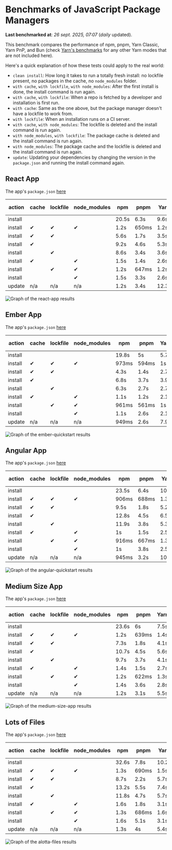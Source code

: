 # Benchmarks of JavaScript Package Managers

**Last benchmarked at**: _26 sept. 2025, 07:07_ (_daily_ updated).

This benchmark compares the performance of npm, pnpm, Yarn Classic, Yarn PnP, and Bun (check [Yarn's benchmarks](https://yarnpkg.com/benchmarks) for any other Yarn modes that are not included here).

Here's a quick explanation of how these tests could apply to the real world:

- `clean install`: How long it takes to run a totally fresh install: no lockfile present, no packages in the cache, no `node_modules` folder.
- `with cache`, `with lockfile`, `with node_modules`: After the first install is done, the install command is run again.
- `with cache`, `with lockfile`: When a repo is fetched by a developer and installation is first run.
- `with cache`: Same as the one above, but the package manager doesn't have a lockfile to work from.
- `with lockfile`: When an installation runs on a CI server.
- `with cache`, `with node_modules`: The lockfile is deleted and the install command is run again.
- `with node_modules`, `with lockfile`: The package cache is deleted and the install command is run again.
- `with node_modules`: The package cache and the lockfile is deleted and the install command is run again.
- `update`: Updating your dependencies by changing the version in the `package.json` and running the install command again.

## React App

The app's `package.json` [here](./fixtures/react-app/package.json)

| action  | cache | lockfile | node_modules| npm | pnpm | Yarn | Yarn PnP | Bun |
| ---     | ---   | ---      | ---         | --- | ---  | ---  | ---      | --- |
| install |       |          |             | 20.5s | 6.3s | 9.6s | 2.7s | 1.3s |
| install | ✔     | ✔        | ✔           | 1.2s | 650ms | 1.2s | n/a | 34ms |
| install | ✔     | ✔        |             | 5.6s | 1.7s | 3.5s | 993ms | 432ms |
| install | ✔     |          |             | 9.2s | 4.6s | 5.3s | 2.3s | 416ms |
| install |       | ✔        |             | 8.6s | 3.4s | 3.6s | 991ms | 413ms |
| install | ✔     |          | ✔           | 1.5s | 1.4s | 2.6s | n/a | 33ms |
| install |       | ✔        | ✔           | 1.2s | 647ms | 1.2s | n/a | 30ms |
| install |       |          | ✔           | 1.5s | 3.3s | 2.6s | n/a | 30ms |
| update  | n/a | n/a | n/a | 1.2s | 3.4s | 12.3s | 3.2s | 34ms |

<img alt="Graph of the react-app results" src="results/img/react-app.svg" />

## Ember App

The app's `package.json` [here](./fixtures/ember-quickstart/package.json)

| action  | cache | lockfile | node_modules| npm | pnpm | Yarn | Yarn PnP | Bun |
| ---     | ---   | ---      | ---         | --- | ---  | ---  | ---      | --- |
| install |       |          |             | 19.8s | 5s | 5.7s | 2.3s | 978ms |
| install | ✔     | ✔        | ✔           | 973ms | 594ms | 1s | n/a | 26ms |
| install | ✔     | ✔        |             | 4.3s | 1.4s | 2.7s | 869ms | 344ms |
| install | ✔     |          |             | 6.8s | 3.7s | 3.9s | 2s | 340ms |
| install |       | ✔        |             | 6.3s | 2.7s | 2.7s | 867ms | 332ms |
| install | ✔     |          | ✔           | 1.1s | 1.2s | 2.1s | n/a | 26ms |
| install |       | ✔        | ✔           | 961ms | 561ms | 1s | n/a | 24ms |
| install |       |          | ✔           | 1.1s | 2.6s | 2.1s | n/a | 23ms |
| update  | n/a | n/a | n/a | 949ms | 2.6s | 7.9s | 2.8s | 26ms |

<img alt="Graph of the ember-quickstart results" src="results/img/ember-quickstart.svg" />

## Angular App

The app's `package.json` [here](./fixtures/angular-quickstart/package.json)

| action  | cache | lockfile | node_modules| npm | pnpm | Yarn | Yarn PnP | Bun |
| ---     | ---   | ---      | ---         | --- | ---  | ---  | ---      | --- |
| install |       |          |             | 23.5s | 6.4s | 10.9s | 2.9s | 1.6s |
| install | ✔     | ✔        | ✔           | 906ms | 688ms | 1.3s | n/a | 28ms |
| install | ✔     | ✔        |             | 9.5s | 1.8s | 5.2s | 1.2s | 832ms |
| install | ✔     |          |             | 12.8s | 4.5s | 6.5s | 2.3s | 801ms |
| install |       | ✔        |             | 11.9s | 3.8s | 5.3s | 1.2s | 816ms |
| install | ✔     |          | ✔           | 1s | 1.5s | 2.5s | n/a | 27ms |
| install |       | ✔        | ✔           | 916ms | 667ms | 1.3s | n/a | 25ms |
| install |       |          | ✔           | 1s | 3.8s | 2.5s | n/a | 25ms |
| update  | n/a | n/a | n/a | 945ms | 3.2s | 10.3s | 2.8s | 33ms |

<img alt="Graph of the angular-quickstart results" src="results/img/angular-quickstart.svg" />

## Medium Size App

The app's `package.json` [here](./fixtures/medium-size-app/package.json)

| action  | cache | lockfile | node_modules| npm | pnpm | Yarn | Yarn PnP | Bun |
| ---     | ---   | ---      | ---         | --- | ---  | ---  | ---      | --- |
| install |       |          |             | 23.6s | 6s | 7.5s | 3.1s | 1.3s |
| install | ✔     | ✔        | ✔           | 1.2s | 639ms | 1.4s | n/a | 30ms |
| install | ✔     | ✔        |             | 7.3s | 1.8s | 4.1s | 1.2s | 468ms |
| install | ✔     |          |             | 10.7s | 4.5s | 5.6s | 2.6s | 466ms |
| install |       | ✔        |             | 9.7s | 3.7s | 4.1s | 1.1s | 451ms |
| install | ✔     |          | ✔           | 1.4s | 1.5s | 2.7s | n/a | 30ms |
| install |       | ✔        | ✔           | 1.2s | 622ms | 1.3s | n/a | 27ms |
| install |       |          | ✔           | 1.4s | 3.6s | 2.8s | n/a | 27ms |
| update  | n/a | n/a | n/a | 1.2s | 3.1s | 5.5s | 2.4s | 38ms |

<img alt="Graph of the medium-size-app results" src="results/img/medium-size-app.svg" />

## Lots of Files

The app's `package.json` [here](./fixtures/alotta-files/package.json)

| action  | cache | lockfile | node_modules| npm | pnpm | Yarn | Yarn PnP | Bun |
| ---     | ---   | ---      | ---         | --- | ---  | ---  | ---      | --- |
| install |       |          |             | 32.6s | 7.8s | 10.2s | 3.4s | 1.6s |
| install | ✔     | ✔        | ✔           | 1.3s | 690ms | 1.5s | n/a | 39ms |
| install | ✔     | ✔        |             | 8.7s | 2.2s | 5.7s | 1.3s | 699ms |
| install | ✔     |          |             | 13.2s | 5.5s | 7.4s | 2.9s | 700ms |
| install |       | ✔        |             | 11.8s | 4.7s | 5.7s | 1.3s | 699ms |
| install | ✔     |          | ✔           | 1.6s | 1.8s | 3.1s | n/a | 38ms |
| install |       | ✔        | ✔           | 1.3s | 686ms | 1.6s | n/a | 34ms |
| install |       |          | ✔           | 1.6s | 5.1s | 3.1s | n/a | 35ms |
| update  | n/a | n/a | n/a | 1.3s | 4s | 5.4s | 3s | 81ms |

<img alt="Graph of the alotta-files results" src="results/img/alotta-files.svg" />